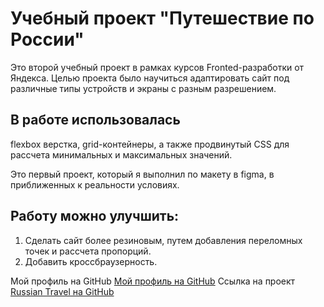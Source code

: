 # Учебный проект "Путешествие по России"

Это второй учебный проект в рамках курсов Fronted-разработки от Яндекса. 
Целью проекта было научиться адаптировать сайт под различные типы устройств и экраны с разным разрешением. 

## В работе использовалась

flexbox верстка, grid-контейнеры, а также продвинутый CSS для рассчета минимальных и максимальных значений.

Это первый проект, который я выполнил по макету в figma, в приближенных к реальности условиях.

## Работу можно улучшить:

1. Сделать сайт более резиновым, путем добавления переломных точек и рассчета пропорций.
2. Добавить кроссбраузерность.

Мой профиль на GitHub [Мой профиль на GitHub](https://github.com/ZArtemA "Зырянов Артем")
Ссылка на проект [Russian Travel на GitHub](https://zartema.github.io/russian-travel/ "Russian Travel")
